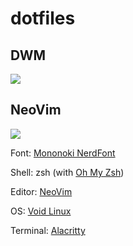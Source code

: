 # dotfiles
## DWM
<img src="https://github.com/martinval11/dotfiles/blob/main/mydesktop.png">

## NeoVim
<img src="https://github.com/martinval11/dotfiles/blob/main/nvim.png">

<p>Font: <a href="https://www.jetbrains.com/lp/mono/">Mononoki NerdFont</a></p>
<p>Shell: zsh (with <a href="https://ohmyz.sh/">Oh My Zsh</a>)</p>
<p>Editor: <a href="https://neovim.io/">NeoVim</a></p>
<p>OS: <a href="https://voidlinux.org/">Void Linux</a></p>
<p>Terminal: <a href="https://alacritty.org/">Alacritty</a></p>
